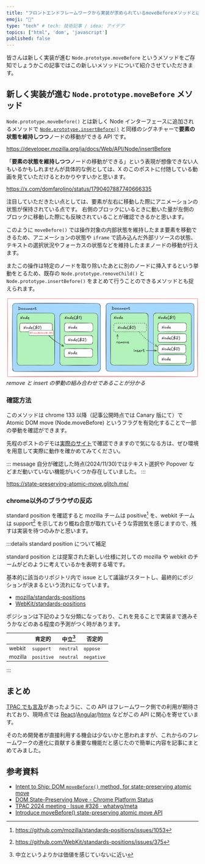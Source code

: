 ```yaml
---
title: "フロントエンドフレームワークから実装が求められているmoveBeforeメソッドとはなにか"
emoji: "🏃"
type: "tech" # tech: 技術記事 / idea: アイデア
topics: ["html", 'dom', 'javascript']
published: false
---
```


皆さんは新しく実装が進む `Node.prototype.moveBefore` というメソッドをご存知でしょうかこの記事ではこの新しいメソッドについて紹介させていただきます。
## 新しく実装が進む `Node.prototype.moveBefore` メソッド

`Node.prototype.moveBefore()` とは新しく Node インターフェースに追加されるメソッドで [`Node.prototype.insertBefore()`](https://developer.mozilla.org/ja/docs/Web/API/Node/insertBefore) と同様のシグネチャーで**要素の状態を維持しつつ**ノードの移動ができる API です。

https://developer.mozilla.org/ja/docs/Web/API/Node/insertBefore

「**要素の状態を維持しつつ**ノードの移動ができる」という表現が想像できない人もいるかもしれませんが具体的な例としては、X のこのポストに付随している動画を見ていただけるとわかりやすいかと思います。

https://x.com/domfarolino/status/1790407887740666335

注目していただきたい点としては、要素が左右に移動した際にアニメーションの状態が保持されている点です。
右側のブロックにいるときに動いた量が左側のブロックに移動した際にも反映されていることが確認できるかと思います。

このように `moveBefore()` では操作対象の内部状態を維持したまま要素を移動できるため、アニメーションの状態や `iframe` で読み込んだ外部リソースの状態、テキストの選択状況やフォーカスの状態などを維持したままノードの移動が行えます。

またこの操作は特定のノードを取り除いたあとに別のノードに挿入するという挙動をとるため、既存の `Node.prototype.removeChild()` と `Node.prototype.insertBefore()` をまとめて行うことのできるメソッドとも捉えられます。

![moveBeforeの簡単な挙動イメージ](/images/articles/node-move-before/node-move-before.png)
*remove と insert の挙動の組み合わせであることが分かる*

<!-- https://excalidraw.com/#json=zVFQK303hKGcncZjm6opq,TjlxC7FPeZOK7CYYvMqQZA -->

### 確認方法

このメソッドは chrome 133 以降（記事公開時点では Canary 版にて）で Atomic DOM move (Node.moveBefore) というフラグを有効化することで一部の挙動を確認ができます。

先程のポストのデモは[実際のサイト](https://state-preserving-atomic-move.glitch.me/)で確認できますので気になる方は、ぜひ環境を用意して実際に動作を確かめてみてください。

::: message
自分が確認した時点(2024/11/30)ではテキスト選択や Popover などまだ動いていない機能がいくつか存在していました。
:::

https://state-preserving-atomic-move.glitch.me/

### chrome以外のブラウザの反応

standard position を確認すると mozilla チームは positive[^1] を、webkit チームは support[^2] を示しており概ね合意が取れていそうな雰囲気を感じますので、残すは実装を待つのみかと思います。

[^1]: https://github.com/mozilla/standards-positions/issues/1053
[^2]: https://github.com/WebKit/standards-positions/issues/375

<!-- TODO: standard position に付いての説明を軽くする -->
:::details standard position について補足

standard position とは提案された新しい仕様に対しての mozilla や webkit のチームがどのように考えているかを表明する場です。

基本的に該当のリポジトリ内で issue として議論がスタートし、最終的にポジションが決まるという流れになっています。

- [mozilla/standards-positions](https://github.com/mozilla/standards-positions)
- [WebKit/standards-positions](https://github.com/WebKit/standards-positions)

ポジションは下記のような分類になっており、これを見ることで実装まで進みそうかなどのある程度の予測がつく時があります。

|         | 肯定的     | 中立[^3]  | 否定的     |
| ------- | ---------- | --------- | ---------- |
| webkit  | `support`  | `neutral` | `oppose`   |
| mozilla | `positive` | `neutral` | `negative` |

[^3]: 中立というよりかは価値を感じていないに近い

:::

## まとめ

[TPAC でも言及](https://github.com/whatwg/meta/issues/326#:~:text=Mason%3A%20this%20is,asked%20about%20retrofitting)があったように、この API はフレームワーク側での利用が期待されており、現時点では [React](https://gist.github.com/gaearon/ad9347f1f809b6fe5af15bb911bbaf6b#moving-and-reparenting-without-losing-state)/[Angular](https://github.com/whatwg/dom/issues/1255#issuecomment-2044930653)/[htmx](https://htmx.org/examples/move-before/) などがこの API に関心を寄せています。

そのため開発者が直接利用する機会は少ないかと思われますが、これからのフレームワークの進化に貢献する重要な機能だと感じたので簡単に内容を記事にまとめてみました。

## 参考資料

- [Intent to Ship: DOM `moveBefore()` method, for state-preserving atomic move](https://groups.google.com/a/chromium.org/g/blink-dev/c/YE_xLH6MkRs/m/_7CD0NYMAAAJ)
- [DOM State-Preserving Move - Chrome Platform Status](https://chromestatus.com/feature/5135990159835136?gate=5177450351558656)
- [TPAC 2024 meeting · Issue #326 · whatwg/meta](https://github.com/whatwg/meta/issues/326#issuecomment-2377500295)
- [Introduce moveBefore() state-preserving atomic move API](https://github.com/whatwg/dom/pull/1307)
